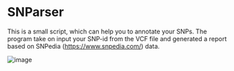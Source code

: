# SNParser
This is a small script, which can help you to annotate your SNPs. The program take on input your SNP-id from the VCF file and generated a report based on SNPedia (https://www.snpedia.com/) data.

![image](https://github.com/FLinT3/SNParser/assets/114529914/8329cc61-ba33-4fbe-bcd1-40585b03e0b7)
